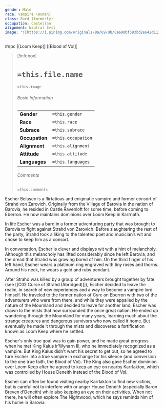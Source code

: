```yaml
---
gender: Male
race: Vampire (Human)
class: Bard (formerly)
occupation: Castellan
alignment: Neutral Evil
image: "![https://i.pinimg.com/originals/8a/69/0b/8a690bf583bd2e642d11172ac44e03f5.png|300](https://i.pinimg.com/originals/8a/69/0b/8a690bf583bd2e642d11172ac44e03f5.png)"
---
```

 #npc [[Loom Keep]] [[Blood of Vol]]

> [!infobox]
> # `=this.file.name`
> `=this.image`
> ###### Basic Information
> |  |  |
> | ---- | ---- |
> | **Gender** | `=this.gender` |
> | **Race** | `=this.race` |
> | **Subrace** | `=this.subrace` |
> | **Occupation** | `=this.occupation` |
> | **Alignment** | `=this.alignment` |
> | **Attitude** | `=this.attitude` |
> | **Languages** | `=this.languages` |
> ###### Comments
> `=this.comments`

Escher Belasco is a flirtatious and enigmatic vampire and former consort of Strahd von Zarovich. Originally from the Village of Barovia in the nation of Barovia, he resided in Castle Ravenloft for some time, before coming to Eberron. He now maintains dominions over Loom Keep in Karrnath.

In life Escher was a bard in a former adventuring party that was brought to Barovia to fight against Strahd von Zarovich. Before slaughtering the rest of the party, Strahd took a liking to the talented poet and musician’s wit and chose to keep him as a consort.

In conversation, Escher is clever and displays wit with a hint of melancholy. Although this melancholy has lifted considerably since he left Barovia, and the dread that Strahd was growing bored of him. On the third finger of his left hand, Escher wears a platinum ring engraved with tiny roses and thorns. Around his neck, he wears a gold and ruby pendant.

After Strahd was killed by a group of adventurers brought together by fate (see [[C02 Curse of Strahd (Abridged)]]), Escher decided to leave the realm, in search of new experiences and a way to become a vampire lord himself. He traveled to the former nation of Cyre on Eberron with two of the adventurers who were from there, and while they were appalled by the nature of the Mournland and decided to leave for another land, Escher was drawn to the mists that now surrounded the once great nation. He ended up wandering through the Mournland for many years, learning much about the strange creatures and dangerous survivors who now called it home. But eventually he made it through the mists and discovered a fortification known as Loom Keep where he settled.

Escher's only true goal was to gain power, and he made great progress when he met King Kaius ir'Wynarn III, who he immediately recognized as a vampire. But King Kaius didn't want his secret to get out, so he agreed to turn Escher into a true vampire in exchange for his silence (and conversion to the one true faith, the Blood of Vol). The King also gave Escher dominion over Loom Keep after he agreed to keep an eye on nearby Karrlakton, which was controlled by House Deneith instead of the Blood of Vol.

Escher can often be found visiting nearby Karrlakton to find new victims, but is careful not to interfere with or anger House Deneith (especially Baron Breven d'Deneith) while also keeping an eye on their activities. When not there, he will often explore The Nightwood, which he says reminds him of his home in Barovia.
